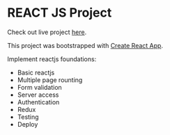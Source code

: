 # REACT JS Project

Check out live project [here](https://reactjs-burger-ff2b1.web.app/).

This project was bootstrapped with [Create React App](https://github.com/facebook/create-react-app).

Implement reactjs foundations:

- Basic reactjs
- Multiple page rounting
- Form validation
- Server access
- Authentication
- Redux
- Testing
- Deploy


